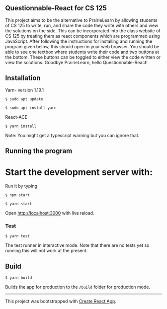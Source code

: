 ## Questionnable-React for CS 125
This project aims to be the alternative to PrairieLearn by allowing students of CS 125 to write, run, and share the code they write with others and view the solutions on the side. This can be incorporated into the class website of CS 125 by treating them as react components which are programmed using JavaScript. After following the instructions for installing and running the program given below, this should open in your web browser. You should be able to see one textbox where students write their code and two buttons at the bottom. These buttons can be toggled to either view the code written or view the solutions. Goodbye PrairieLearn, hello Questionnable-React!

## Installation
Yarn- version 1.19.1
```
$ sudo apt update
```
```
$ sudo apt install yarn
```

React-ACE
```
$ yarn install 
```
Note: You might get a typescript warning but you can ignore that.
## Running the program

Start the development server with:
=======
Run it by typing
```
$ npm start
```

```
$ yarn start
```
Open [http://localhost:3000](http://localhost:3000) with live reload.

### Test

```
$ yarn test
```

The test runner in interactive mode. Note that there are no tests yet so running this will not work at the present. 

## Build

```
$ yarn build
```

Builds the app for production to the `/build` folder for production mode.

--- 

This project was bootstrapped with [Create React App](https://github.com/facebook/create-react-app).
